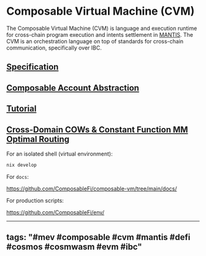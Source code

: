 # Composable Virtual Machine (CVM)

The Composable Virtual Machine (CVM) is language and execution runtime for cross-chain program execution and intents settlement in [MANTIS](https://docs.composable.finance/technology/mantis). The CVM is an orchestration language on top of standards for cross-chain communication, specifically over IBC.

## [Specification](./docs/cvm/specification.md)

## [Composable Account Abstraction](./docs/cvm/account-abstraction.md)

## [Tutorial](https://docs.composable.finance/technology/cvm/tutorial)

## [Cross-Domain COWs & Constant Function MM Optimal Routing](https://github.com/ComposableFi/arxiv/blob/main/2024/01/Cross-Domain-COWs-%26-Constant-Function-MM-Routing-2024-Jan-30.pdf)

For an isolated shell (virtual environment):

```sh
nix develop
```

For `docs`:

https://github.com/ComposableFi/composable-vm/tree/main/docs/

For production scripts:

https://github.com/ComposableFi/env/

---
tags: "#mev #composable #cvm #mantis #defi #cosmos #cosmwasm #evm #ibc"
---


